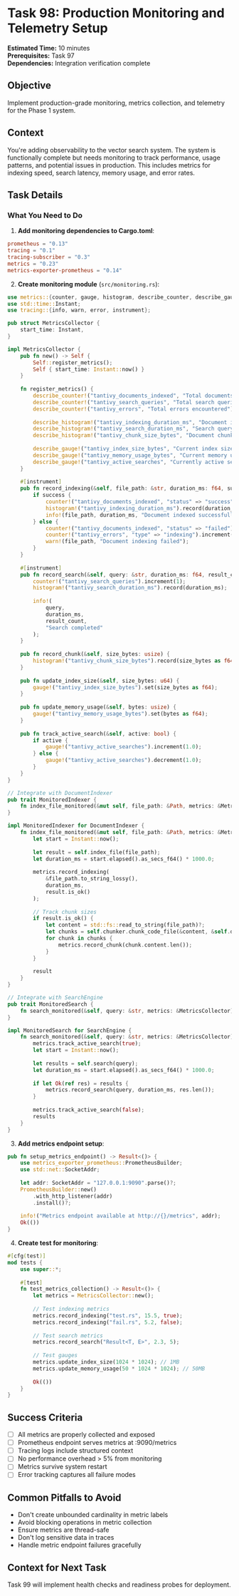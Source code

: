 # Task 98: Production Monitoring and Telemetry Setup

**Estimated Time:** 10 minutes  
**Prerequisites:** Task 97  
**Dependencies:** Integration verification complete

## Objective
Implement production-grade monitoring, metrics collection, and telemetry for the Phase 1 system.

## Context
You're adding observability to the vector search system. The system is functionally complete but needs monitoring to track performance, usage patterns, and potential issues in production. This includes metrics for indexing speed, search latency, memory usage, and error rates.

## Task Details

### What You Need to Do

1. **Add monitoring dependencies to Cargo.toml**:
```toml
prometheus = "0.13"
tracing = "0.1"
tracing-subscriber = "0.3"
metrics = "0.23"
metrics-exporter-prometheus = "0.14"
```

2. **Create monitoring module** (`src/monitoring.rs`):
```rust
use metrics::{counter, gauge, histogram, describe_counter, describe_gauge, describe_histogram};
use std::time::Instant;
use tracing::{info, warn, error, instrument};

pub struct MetricsCollector {
    start_time: Instant,
}

impl MetricsCollector {
    pub fn new() -> Self {
        Self::register_metrics();
        Self { start_time: Instant::now() }
    }
    
    fn register_metrics() {
        describe_counter!("tantivy_documents_indexed", "Total documents indexed");
        describe_counter!("tantivy_search_queries", "Total search queries executed");
        describe_counter!("tantivy_errors", "Total errors encountered");
        
        describe_histogram!("tantivy_indexing_duration_ms", "Document indexing duration");
        describe_histogram!("tantivy_search_duration_ms", "Search query duration");
        describe_histogram!("tantivy_chunk_size_bytes", "Document chunk sizes");
        
        describe_gauge!("tantivy_index_size_bytes", "Current index size on disk");
        describe_gauge!("tantivy_memory_usage_bytes", "Current memory usage");
        describe_gauge!("tantivy_active_searches", "Currently active searches");
    }
    
    #[instrument]
    pub fn record_indexing(&self, file_path: &str, duration_ms: f64, success: bool) {
        if success {
            counter!("tantivy_documents_indexed", "status" => "success").increment(1);
            histogram!("tantivy_indexing_duration_ms").record(duration_ms);
            info!(file_path, duration_ms, "Document indexed successfully");
        } else {
            counter!("tantivy_documents_indexed", "status" => "failed").increment(1);
            counter!("tantivy_errors", "type" => "indexing").increment(1);
            warn!(file_path, "Document indexing failed");
        }
    }
    
    #[instrument]
    pub fn record_search(&self, query: &str, duration_ms: f64, result_count: usize) {
        counter!("tantivy_search_queries").increment(1);
        histogram!("tantivy_search_duration_ms").record(duration_ms);
        
        info!(
            query, 
            duration_ms, 
            result_count,
            "Search completed"
        );
    }
    
    pub fn record_chunk(&self, size_bytes: usize) {
        histogram!("tantivy_chunk_size_bytes").record(size_bytes as f64);
    }
    
    pub fn update_index_size(&self, size_bytes: u64) {
        gauge!("tantivy_index_size_bytes").set(size_bytes as f64);
    }
    
    pub fn update_memory_usage(&self, bytes: usize) {
        gauge!("tantivy_memory_usage_bytes").set(bytes as f64);
    }
    
    pub fn track_active_search(&self, active: bool) {
        if active {
            gauge!("tantivy_active_searches").increment(1.0);
        } else {
            gauge!("tantivy_active_searches").decrement(1.0);
        }
    }
}

// Integrate with DocumentIndexer
pub trait MonitoredIndexer {
    fn index_file_monitored(&mut self, file_path: &Path, metrics: &MetricsCollector) -> Result<()>;
}

impl MonitoredIndexer for DocumentIndexer {
    fn index_file_monitored(&mut self, file_path: &Path, metrics: &MetricsCollector) -> Result<()> {
        let start = Instant::now();
        
        let result = self.index_file(file_path);
        let duration_ms = start.elapsed().as_secs_f64() * 1000.0;
        
        metrics.record_indexing(
            &file_path.to_string_lossy(),
            duration_ms,
            result.is_ok()
        );
        
        // Track chunk sizes
        if result.is_ok() {
            let content = std::fs::read_to_string(file_path)?;
            let chunks = self.chunker.chunk_code_file(&content, &self.detect_language(file_path));
            for chunk in chunks {
                metrics.record_chunk(chunk.content.len());
            }
        }
        
        result
    }
}

// Integrate with SearchEngine
pub trait MonitoredSearch {
    fn search_monitored(&self, query: &str, metrics: &MetricsCollector) -> Result<Vec<SearchResult>>;
}

impl MonitoredSearch for SearchEngine {
    fn search_monitored(&self, query: &str, metrics: &MetricsCollector) -> Result<Vec<SearchResult>> {
        metrics.track_active_search(true);
        let start = Instant::now();
        
        let results = self.search(query);
        let duration_ms = start.elapsed().as_secs_f64() * 1000.0;
        
        if let Ok(ref res) = results {
            metrics.record_search(query, duration_ms, res.len());
        }
        
        metrics.track_active_search(false);
        results
    }
}
```

3. **Add metrics endpoint setup**:
```rust
pub fn setup_metrics_endpoint() -> Result<()> {
    use metrics_exporter_prometheus::PrometheusBuilder;
    use std::net::SocketAddr;
    
    let addr: SocketAddr = "127.0.0.1:9090".parse()?;
    PrometheusBuilder::new()
        .with_http_listener(addr)
        .install()?;
    
    info!("Metrics endpoint available at http://{}/metrics", addr);
    Ok(())
}
```

4. **Create test for monitoring**:
```rust
#[cfg(test)]
mod tests {
    use super::*;
    
    #[test]
    fn test_metrics_collection() -> Result<()> {
        let metrics = MetricsCollector::new();
        
        // Test indexing metrics
        metrics.record_indexing("test.rs", 15.5, true);
        metrics.record_indexing("fail.rs", 5.2, false);
        
        // Test search metrics
        metrics.record_search("Result<T, E>", 2.3, 5);
        
        // Test gauges
        metrics.update_index_size(1024 * 1024); // 1MB
        metrics.update_memory_usage(50 * 1024 * 1024); // 50MB
        
        Ok(())
    }
}
```

## Success Criteria
- [ ] All metrics are properly collected and exposed
- [ ] Prometheus endpoint serves metrics at :9090/metrics
- [ ] Tracing logs include structured context
- [ ] No performance overhead > 5% from monitoring
- [ ] Metrics survive system restart
- [ ] Error tracking captures all failure modes

## Common Pitfalls to Avoid
- Don't create unbounded cardinality in metric labels
- Avoid blocking operations in metric collection
- Ensure metrics are thread-safe
- Don't log sensitive data in traces
- Handle metric endpoint failures gracefully

## Context for Next Task
Task 99 will implement health checks and readiness probes for deployment.